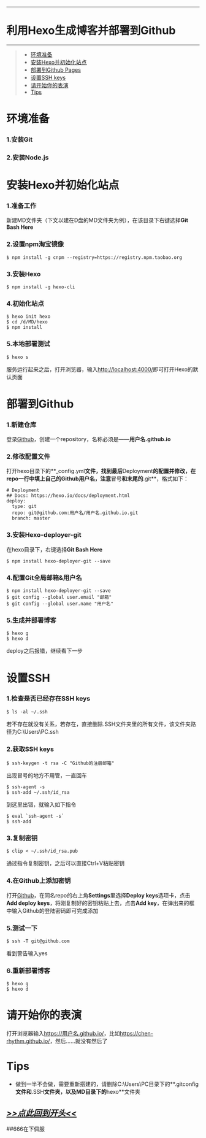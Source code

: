 ----------
# 利用Hexo生成博客并部署到Github
----------
>* [环境准备](#环境准备)
>* [安装Hexo并初始化站点](#安装hexo并初始化站点)
>* [部署到Github Pages](#部署到github)
>* [设置SSH keys](#设置ssh)
>* [请开始你的表演](#请开始你的表演)
>* [Tips](#tips)

# 环境准备
### 1.安装Git
### 2.安装Node.js

# 安装Hexo并初始化站点
### 1.准备工作
  新建MD文件夹（下文以建在D盘的MD文件夹为例），在该目录下右键选择**Git Bash Here**
### 2.设置npm淘宝镜像
```
$ npm install -g cnpm --registry=https://registry.npm.taobao.org
```
### 3.安装Hexo
```
$ npm install -g hexo-cli
```
### 4.初始化站点
```
$ hexo init hexo
$ cd /d/MD/hexo
$ npm install
```
### 5.本地部署测试
```
$ hexo s
```
服务运行起来之后，打开浏览器，输入<http://localhost:4000/>即可打开Hexo的默认页面

# 部署到Github
### 1.新建仓库
登录[Github](https://github.com "Github")，创建一个repository，名称必须是——**用户名.github.io**
### 2.修改配置文件
打开hexo目录下的**_config.yml**文件，找到最后**Deployment**的配置并修改，在repo一行中填上自己的Github用户名，注意**冒号**和末尾的**.git**，格式如下：
```
# Deployment
## Docs: https://hexo.io/docs/deployment.html
deploy:
  type: git
  repo: git@github.com:用户名/用户名.github.io.git
  branch: master
```
### 3.安装Hexo-deployer-git
在hexo目录下，右键选择**Git Bash Here**
```
$ npm install hexo-deployer-git --save
```
### 4.配置Git全局邮箱&用户名
```
$ npm install hexo-deployer-git --save
$ git config --global user.email "邮箱"
$ git config --global user.name "用户名"
```
### 5.生成并部署博客
```
$ hexo g
$ hexo d
```
deploy之后报错，继续看下一步

# 设置SSH
### 1.检查是否已经存在SSH keys
```
$ ls -al ~/.ssh
```
若不存在就没有关系，若存在，直接删除.SSH文件夹里的所有文件，该文件夹路径为C:\Users\PC\.ssh
### 2.获取SSH keys
```
$ ssh-keygen -t rsa -C "Github的注册邮箱"
```
出现冒号的地方不用管，一直回车
```
$ ssh-agent -s
$ ssh-add ~/.ssh/id_rsa
```
到这里出错，就输入如下指令
```
$ eval `ssh-agent -s`
$ ssh-add
```
### 3.复制密钥
```
$ clip < ~/.ssh/id_rsa.pub
```
通过指令复制密钥，之后可以直接Ctrl+V粘贴密钥
### 4.在Github上添加密钥
打开[Github](https://github.com "Github")，在同名repo的右上角**Settings**里选择**Deploy keys**选项卡，点击**Add deploy keys**，将刚复制好的密钥粘贴上去，点击**Add key**，在弹出来的框中输入Github的登陆密码即可完成添加
### 5.测试一下
```
$ ssh -T git@github.com
```
看到警告输入yes
### 6.重新部署博客
```
$ hexo g
$ hexo d
```

# 请开始你的表演
打开浏览器输入<https://用户名.github.io/>，比如<https://chen-rhythm.github.io/>，然后……就没有然后了

# Tips
- 做到一半不会做，需要重新搭建的，请删除C:\Users\PC目录下的**.gitconfig**文件和**.SSH**文件夹，以及MD目录下的**hexo**文件夹

## [***>>点此回到开头<<***](#利用hexo生成博客并部署到github)
##666在下佩服
